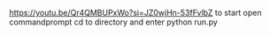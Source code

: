 https://youtu.be/Qr4QMBUPxWo?si=JZ0wjHn-53fFvlbZ
to start open commandprompt cd to directory and enter python run.py
